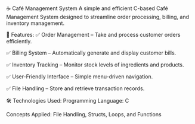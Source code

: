 ☕ Café Management System
A simple and efficient C-based Café Management System designed to streamline order processing, billing, and inventory management.

🚀 Features:
✅ Order Management – Take and process customer orders efficiently.

✅ Billing System – Automatically generate and display customer bills.

✅ Inventory Tracking – Monitor stock levels of ingredients and products.

✅ User-Friendly Interface – Simple menu-driven navigation.

✅ File Handling – Store and retrieve transaction records.

🛠️ Technologies Used:
Programming Language: C

Concepts Applied: File Handling, Structs, Loops, and Functions

